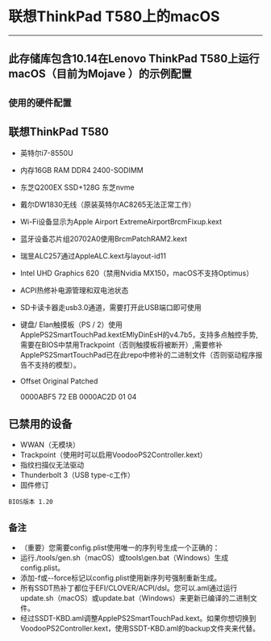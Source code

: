 # 联想ThinkPad T580上的macOS

--------------------------------------------------------------------------
此存储库包含10.14在Lenovo ThinkPad T580上运行macOS（目前为Mojave ）的示例配置
--------------------------------------------------------------------------

  `使用的硬件配置`
  -------------------------------------  
   联想ThinkPad T580
   ------------------------------------
    
  *  英特尔i7-8550U
    
  *  内存16GB RAM DDR4 2400-SODIMM
    
  *  东芝Q200EX SSD+128G 东芝nvme
    
  *  戴尔DW1830无线（原装英特尔AC8265无法正常工作）
  *  Wi-Fi设备显示为Apple Airport ExtremeAirportBrcmFixup.kext
  *  蓝牙设备芯片组20702A0使用BrcmPatchRAM2.kext
  *  瑞昱ALC257通过AppleALC.kext与layout-id11
  *  Intel UHD Graphics 620（禁用Nvidia MX150，macOS不支持Optimus）
  *  ACPI热修补电源管理和双电池状态
  *  SD卡读卡器走usb3.0通道，需要打开此USB端口即可使用
  *  键盘/ Elan触摸板（PS / 2）使用ApplePS2SmartTouchPad.kextEMlyDinEsH的v4.7b5，支持多点触控手势,需要在BIOS中禁用Trackpoint（否则触摸板将被断开）,需要修补ApplePS2SmartTouchPad已在此repo中修补的二进制文件（否则驱动程序报告不支持的模型）。
  *  Offset      Original    Patched 
    
     0000ABF5    72          EB
     0000AC2D    01          04

已禁用的设备
----------------------
  *  WWAN（无模块）
  *  Trackpoint（使用时可以启用VoodooPS2Controller.kext）
  *  指纹扫描仪无法驱动
  *  Thunderbolt 3（USB type-c工作）
  *  固件修订
    
    BIOS版本 1.20
  
  `备注`
   ---
  * （重要）您需要config.plist使用唯一的序列号生成一个正确的：
  *  运行./tools/gen.sh（macOS）或tools\gen.bat（Windows）生成config.plist。
  *  添加-f或--force标记以config.plist使用新序列号强制重新生成。
  *  所有SSDT热补丁都位于EFI/CLOVER/ACPI/dsl。您可以.aml通过运行update.sh（macOS）或update.bat（Windows）来更新已编译的二进制文件。
  *  经过SSDT-KBD.aml调整ApplePS2SmartTouchPad.kext。如果你想切换到VoodooPS2Controller.kext，使用SSDT-KBD.aml的backup文件夹来代替。
